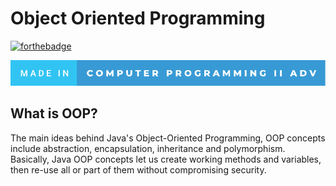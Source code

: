 # Object Oriented Programming 

[![forthebadge](https://forthebadge.com/images/badges/made-with-java.svg)](https://java.com)

[![forthebadge](assets/made-in-computer-programming-ii-adv.svg)](https://cesjds.org)

## What is OOP?

The main ideas behind Java's Object-Oriented Programming, OOP concepts include abstraction, encapsulation, inheritance and polymorphism. Basically, Java OOP concepts let us create working methods and variables, then re-use all or part of them without compromising security.
